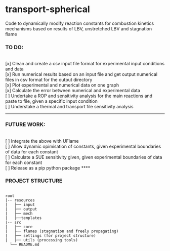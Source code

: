 # transport-spherical
Code to dynamically modify reaction constants for combustion kinetics mechanisms based on results of LBV, unstretched LBV and stagnation flame

<h3> TO DO: </h3>

<br>[x] Clean and create a csv input file format for experimental input conditions and data
<br>[x] Run numerical results based on an input file and get output numerical files in csv format for the output directory
<br>[x] Plot experimental and numerical data on one graph
<br>[x] Calculate the error between numerical and experimental data
<br>[ ] Undertake a ROP and sensitivity analysis for the main reactions and paste to file, given a specific input condition
<br>[ ] Understake a thermal and transport file sensitivity analysis

****

<h3> FUTURE WORK: </h3>
<br>[ ] Integrate the above with UFlame
<br>[ ] Allow dynamic opimisation of constants, given experimental boundaries of data for each constant
<br>[ ] Calculate a SUE sensitivity given, given experimental boundaries of data for each constant
<br>[ ] Release as a pip python package
****


<h3> PROJECT STRUCTURE </h3>
<pre>
<code>
root
|-- resources
|   ├── input
|   ├── output
|   ├── mech
|   ├──templates
|-- src
|   ├── core
|   ├── flames (stagnation and freely propagating)
|   ├── settings (for project structure)
|   ├── utils (processing tools)
  └── README.md
</code>
</pre>
